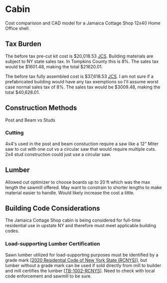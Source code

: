 # Cabin

Cost comparision and CAD model for a Jamaica Cottage Shop 12x40 Home Office shell.

## Tax Burden

The before tax pre-cut kit cost is $20,018.53 [JCS](https://jamaicacottageshop.com/shop/home-office-12x40-pre-cut-kit/). Building materials are subject to NY state sales tax. In Tompkins County this is 8%. The sales tax would be $1601.48, making the total $21620.01.

The before tax fully assembled cost is $37,618.53 [JCS](https://jamaicacottageshop.com/shop/home-office-12x40-fully-assembled/). I am not sure if a prefabricated building would have any tax exemptions so I'll assume worst case normal sales tax of 8%. The sales tax would be $3009.48, making the total $40,628.01.

## Construction Methods

Post and Beam vs Studs

### Cutting

4x4's used in the post and beam constuction require a saw like a 12" Miter saw to cut with one cut vs a circular saw that would require multiple cuts. 2x4 stud construction could just use a circular saw.

## Lumber

Allowed cut optimizer to choose boards up to 20 ft which was the max length the sawmill offered. May want to constrain to shorter lengths to make material easier to handle. Would likely increase the cost a little.

## Building Code Considerations

The Jamaica Cottage Shop cabin is being considered for full-time residential use in upstate NY and therefore must meet applicable building codes.

### Load-supporting Lumber Certification

Sawn lumber utilized for load-supporting purposes must be identified by a grade mark [[2020 Residential Code of New York State (RCNYS)](https://dos.ny.gov/system/files/documents/2020/09/2020-residential-code-of-new-york-state_compressed_0.pdf)], but lumber without a grade mark can be used if sold directly from mill to builder and mill certifies the lumber [[TB-1002-RCNYS](https://dos.ny.gov/system/files/documents/2021/05/2020-06-11-tb-1002-grade-stamp_final.pdf)]. Need to check with local code enforcement and sawmill to be sure.
